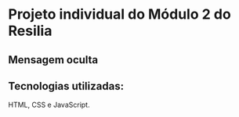 # Projeto individual do Módulo 2 do Resilia
## Mensagem oculta

## Tecnologias utilizadas:
HTML, CSS e JavaScript.
